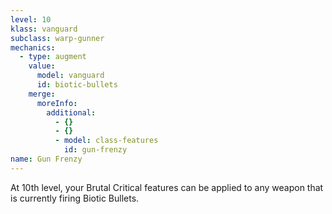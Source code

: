 ```yaml
---
level: 10
klass: vanguard
subclass: warp-gunner
mechanics:
  - type: augment
    value:
      model: vanguard
      id: biotic-bullets
    merge:
      moreInfo:
        additional:
          - {}
          - {}
          - model: class-features
            id: gun-frenzy
name: Gun Frenzy
---
```

At 10th level, your Brutal Critical features can be applied to any weapon that is currently firing Biotic Bullets.
